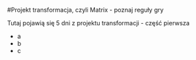 #Projekt transformacja, czyli Matrix - poznaj reguły gry

Tutaj pojawią się 5 dni z projektu transformacji - część pierwsza

- a
- b
- c

